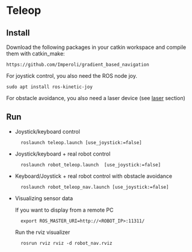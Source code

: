 # Teleop #

## Install ##

Download the following packages in your catkin workspace and compile them with catkin_make:


    https://github.com/Imperoli/gradient_based_navigation


For joystick control, you also need the ROS node joy.


    sudo apt install ros-kinetic-joy


For obstacle avoidance, you also need a laser device (see [laser](https://bitbucket.org/iocchi/marrtino_apps/src/master/laser/) section)


## Run ##

* Joystick/keyboard control


        roslaunch teleop.launch [use_joystick:=false]


* Joystick/keyboard + real robot control


        roslaunch robot_teleop.launch  [use_joystick:=false]


* Keyboard/Joystick + real robot control with obstacle avoidance


        roslaunch robot_teleop_nav.launch [use_joystick:=false]


* Visualizing sensor data

    If you want to display from a remote PC

        export ROS_MASTER_URI=http://<ROBOT_IP>:11311/

    Run the rviz visualizer

        rosrun rviz rviz -d robot_nav.rviz


